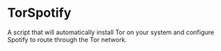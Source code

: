# TorSpotify
A script that will automatically install Tor on your system and configure Spotify to route through the Tor network. 
